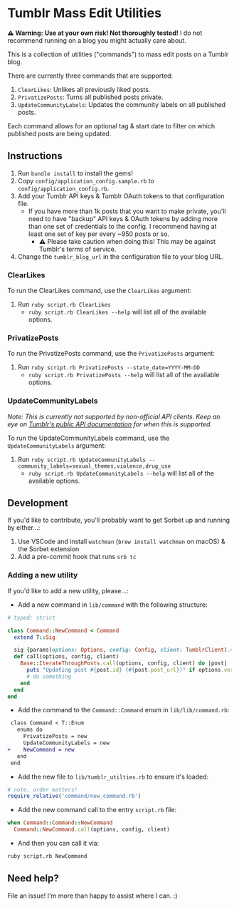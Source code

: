 # Tumblr Mass Edit Utilities

**⚠️ Warning: Use at your own risk! Not thoroughly tested!** I do not recommend running on a blog you might actually care about.

This is a collection of utilities ("commands") to mass edit posts on a Tumblr blog.

There are currently three commands that are supported:

1. `ClearLikes`: Unlikes all previously liked posts.
1. `PrivatizePosts`: Turns all published posts private.
1. `UpdateCommunityLabels`: Updates the community labels on all published posts.

Each command allows for an optional tag & start date to filter on which published posts are being updated.

## Instructions

1. Run `bundle install` to install the gems!
1. Copy `config/application_config.sample.rb` to `config/application_config.rb`.
1. Add your Tumblr API keys & Tumblr OAuth tokens to that configuration file.
    * If you have more than 1k posts that you want to make private, you'll need to have "backup" API keys & OAuth tokens by adding more than one set of credentials to the config. I recommend having at least one set of key per every ~950 posts or so.
        * ⚠️ Please take caution when doing this! This may be against Tumblr's terms of service.
1. Change the `tumblr_blog_url` in the configuration file to your blog URL.

### ClearLikes

To run the ClearLikes command, use the `ClearLikes` argument:

1. Run `ruby script.rb ClearLikes`
    * `ruby script.rb ClearLikes --help` will list all of the available options.

### PrivatizePosts

To run the PrivatizePosts command, use the `PrivatizePosts` argument:

1. Run `ruby script.rb PrivatizePosts --state_date=YYYY-MM-DD`
    * `ruby script.rb PrivatizePosts --help` will list all of the available options.

### UpdateCommunityLabels

*Note: This is currently not supported by non-official API clients. Keep an eye on [Tumblr's public API documentation](https://github.com/tumblr/docs) for when this is supported.*

To run the UpdateCommunityLabels command, use the `UpdateCommunityLabels` argument:

1. Run `ruby script.rb UpdateCommunityLabels --community_labels=sexual_themes,violence,drug_use`
    * `ruby script.rb UpdateCommunityLabels --help` will list all of the available options.

## Development

If you'd like to contribute, you'll probably want to get Sorbet up and running by either...:

1. Use VSCode and install `watchman` (`brew install watchman` on macOS) & the Sorbet extension
1. Add a pre-commit hook that runs `srb tc`

### Adding a new utility

If you'd like to add a new utility, please...:

* Add a new command in `lib/command` with the following structure:

```ruby
# typed: strict

class Command::NewCommand < Command
  extend T::Sig

  sig {params(options: Options, config: Config, client: TumblrClient).void}
  def call(options, config, client)
    Base::IterateThroughPosts.call(options, config, client) do |post|
      puts "Updating post #{post.id} (#{post.post_url})" if options.verbose
      # do something
    end
  end
end
```

* Add the command to the `Command::Command` enum in `lib/lib/command.rb`:

```diff
 class Command < T::Enum
   enums do
     PrivatizePosts = new
     UpdateCommunityLabels = new
+    NewCommand = new
   end
 end
```

* Add the new file to `lib/tumblr_utilties.rb` to ensure it's loaded:

```ruby
# note, order matters!
require_relative('command/new_command.rb')
```

* Add the new command call to the entry `script.rb` file:

```ruby
when Command::Command::NewCommand
  Command::NewCommand.call(options, config, client)
```

* And then you can call it via:

```bash
ruby script.rb NewCommand
```

## Need help?

File an issue! I'm more than happy to assist where I can. :)
